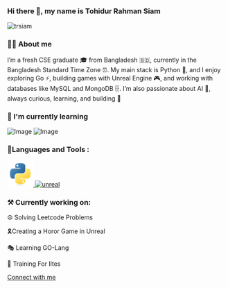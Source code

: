 <h3 align="left">Hi there 👋, my name is Tohidur Rahman Siam</h3>
<p align="left"> <img src="https://komarev.com/ghpvc/?username=trsiam&label=Profile%20views&color=0e75b6&style=flat" alt="trsiam" /> </p>
<h3>🙋‍♂️ About me </h3>
<h10 align="center">I’m a fresh CSE graduate 🎓 from Bangladesh 🇧🇩, currently in the Bangladesh Standard Time Zone ⏰. My main stack is Python 🐍, and I enjoy exploring Go ⚡, building games with Unreal Engine 🎮, and working with databases like MySQL and MongoDB 🗄️. I’m also passionate about AI 🤖, always curious, learning, and building 🚀</h10>
<h3>🌴 I'm currently learning</h3>
<img width="120" height="120" alt="Image" src="https://github.com/user-attachments/assets/4be8e827-acb8-45e8-be12-5d3e2fdb040f" />
<img width="120" height="120" alt="Image" src="https://github.com/user-attachments/assets/739704ce-5fff-4097-acd4-a89e0657ef74" />
<p align="left">
</p>

<h3 align="left">🔨Languages and Tools :</h3>
<p align="left"> <a href="https://www.python.org" target="_blank" rel="noreferrer"> <img src="https://raw.githubusercontent.com/devicons/devicon/master/icons/python/python-original.svg" alt="python" width="60" height="60"/> </a> <a href="https://unrealengine.com/" target="_blank" rel="noreferrer"> <img src="https://raw.githubusercontent.com/kenangundogan/fontisto/036b7eca71aab1bef8e6a0518f7329f13ed62f6b/icons/svg/brand/unreal-engine.svg" alt="unreal" width="60" height="60"/> </a> </p>

<h3 align="left">⚒ Currently working on:</h3>

<h10 align="left">☮ Solving Leetcode Problems </h10>

<h10 align="left">🎗Creating a Horor Game in Unreal  </h10>

<h10 align="left">🎭 Learning GO-Lang </h10>

<h10 align="left">🎡 Training For Iltes</h10>


 <a href="mailto:trsiam3468@gmail.com">Connect with me</a>
